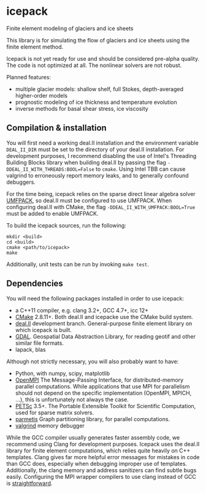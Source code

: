 # icepack
Finite element modeling of glaciers and ice sheets

This library is for simulating the flow of glaciers and ice sheets using the finite element method.

Icepack is not yet ready for use and should be considered pre-alpha quality.
The code is not optimized at all.
The nonlinear solvers are not robust.

Planned features:
* multiple glacier models: shallow shelf, full Stokes, depth-averaged higher-order models
* prognostic modeling of ice thickness and temperature evolution
* inverse methods for basal shear stress, ice viscosity


## Compilation & installation

You will first need a working deal.II installation and the environment variable `DEAL_II_DIR` must be set to the directory of your deal.II installation.
For development purposes, I recommend disabling the use of Intel's Threading Building Blocks library when building deal.II by passing the flag `-DDEAL_II_WITH_THREADS:BOOL=False` to `cmake`.
Using Intel TBB can cause valgrind to erroneously report memory leaks, and to generally confound debuggers.

For the time being, icepack relies on the sparse direct linear algebra solver [UMFPACK](http://faculty.cse.tamu.edu/davis/suitesparse.html), so deal.II must be configured to use UMFPACK.
When configuring deal.II with CMake, the flag `-DDEAL_II_WITH_UMFPACK:BOOL=True` must be added to enable UMFPACK.

To build the icepack sources, run the following:

    mkdir <build>
    cd <build>
    cmake <path/to/icepack>
    make

Additionally, unit tests can be run by invoking `make test`.


## Dependencies

You will need the following packages installed in order to use icepack:

* a C++11 compiler, e.g. clang 3.2+, GCC 4.7+, icc 12+
* [CMake](http://www.cmake.org/) 2.8.11+. Both deal.II and icepacke use the CMake build system.
* [deal.II](http://dealii.org/) development branch. General-purpose finite element library on which icepack is built.
* [GDAL](http://www.gdal.org/). Geospatial Data Abstraction Library, for reading geotif and other similar file formats.
* lapack, blas

Although not strictly necessary, you will also probably want to have:
* Python, with numpy, scipy, matplotlib
* [OpenMPI](http://www.open-mpi.org/) The Message-Passing Interface, for distributed-memory parallel computations. While applications that use MPI for parallelism should not depend on the specific implementation (OpenMPI, MPICH, ...), this is unfortunately not always the case.
* [PETSc](http://www.mcs.anl.gov/petsc/) 3.5+. The Portable Extensible Toolkit for Scientific Computation, used for sparse matrix solvers.
* [parmetis](http://glaros.dtc.umn.edu/gkhome/metis/metis/overview) Graph partitioning library, for parallel computations.
* [valgrind](http://valgrind.org/) memory debugger

While the GCC compiler usually generates faster assembly code, we recommend using Clang for development purposes.
Icepack uses the deal.II library for finite element computations, which relies quite heavily on C++ templates.
Clang gives far more helpful error messages for mistakes in code than GCC does, especially when debugging improper use of templates.
Additionally, the clang memory and address sanitizers can find subtle bugs easily.
Configuring the MPI wrapper compilers to use clang instead of GCC is [straightforward](http://stackoverflow.com/questions/14464554/is-there-an-easy-way-to-use-clang-with-open-mpi).
